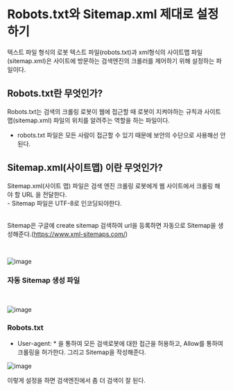 <h1>Robots.txt와 Sitemap.xml 제대로 설정하기</h1>

텍스트 파일 형식의 로봇 텍스트 파일(robots.txt)과 xml형식의 사이트맵 파일(sitemap.xml)은 사이트에 방문하는 검색엔진의 크롤러를 제어하기 위해 설정하는 파일이다.

<h2> Robots.txt란 무엇인가? </h2>
Robots.txt는 검색의 크롤링 로봇이 웹에 접근할 때 로봇이 지켜야하는 규칙과 사이트맵(sitemap.xml) 파일의 위치를 알려주는 역할을 하는 파일이다.<br>

 - robots.txt 파일은 모든 사람이 접근할 수 있기 때문에 보안의 수단으로 사용해선 안된다.

<h2>Sitemap.xml(사이트맵) 이란 무엇인가? </h2>
Sitemap.xml(사이트 맵)  파일은 검색 엔진 크롤링 로봇에게 웹 사이트에서 크롤링 해야 할 URL 을 전달한다.<br>
 - Sitemap 파일은 UTF-8로 인코딩되야한다.
<br>
<br>

Sitemap은 구글에 create sitemap 검색하여 url을 등록하면 자동으로 Sitemap을 생성해준다.(https://www.xml-sitemaps.com/)<br>

<br>

![image](https://user-images.githubusercontent.com/74536458/172032538-07bf1fdf-685c-4f82-a8e9-f69eb461bd9d.png)

<h3>자동 Sitemap 생성 파일</h3><br>

![image](https://user-images.githubusercontent.com/74536458/172032582-8f507440-6aa2-40f7-9443-fcdca61cc89c.png)

<h3> Robots.txt </h3>

 - User-agent: * 을 통하여 모든 검색로봇에 대한 접근을 허용하고, Allow를 통하여 크롤링을 허가한다. 그리고 Sitemap을 작성해준다.

![image](https://user-images.githubusercontent.com/74536458/172032749-ee1fd934-c6b7-45ae-96b7-9ee95b4fb335.png)



이렇게 설정을 하면 검색엔진에서 좀 더 검색이 잘 된다.
